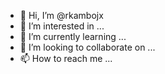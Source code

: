 - 👋 Hi, I’m @rkambojx
- 👀 I’m interested in ...
- 🌱 I’m currently learning ...
- 💞️ I’m looking to collaborate on ...
- 📫 How to reach me ...

<!---
rkambojx/rkambojx is a ✨ special ✨ repository because its `README.md` (this file) appears on your GitHub profile.
You can click the Preview link to take a look at your changes.
--->

